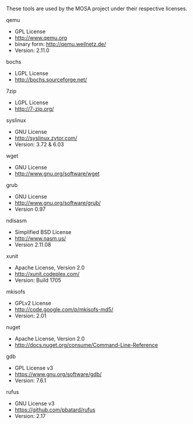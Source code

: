 These tools are used by the MOSA project under their respective licenses.

qemu
- GPL License
- http://www.qemu.org
- binary form: http://qemu.weilnetz.de/
- Version: 2.11.0

bochs
- LGPL License
- http://bochs.sourceforge.net/

7zip
- LGPL License
- http://7-zip.org/

syslinux
- GNU License
- http://syslinux.zytor.com/
- Version: 3.72 & 6.03

wget
- GNU License
- http://www.gnu.org/software/wget

grub
- GNU License
- http://www.gnu.org/software/grub/
- Version 0.97

ndisasm
- Simplified BSD License
- http://www.nasm.us/
- Version 2.11.08

xunit
- Apache License, Version 2.0
- http://xunit.codeplex.com/
- Version: Build 1705

mkisofs
- GPLv2 License
- http://code.google.com/p/mkisofs-md5/
- Version: 2.01

nuget
- Apache License, Version 2.0
- http://docs.nuget.org/consume/Command-Line-Reference

gdb
- GPL License v3
- https://www.gnu.org/software/gdb/
- Version: 7.6.1

rufus
- GNU License v3
- https://github.com/pbatard/rufus
- Version: 2.17